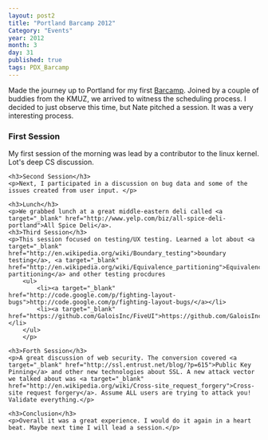 ```yaml
---
layout: post2
title: "Portland Barcamp 2012"
Category: "Events"
year: 2012
month: 3
day: 31
published: true
tags: PDX_Barcamp
---
```



<p>Made the journey up to Portland for my first <a href="http://barcampportland.org/">Barcamp</a>. Joined by a couple of buddies from the KMUZ, we arrived to witness the scheduling process. I decided to just observe this time, but Nate pitched a session. It was a very interesting process.</p>

<p>
	<h3>First Session</h3>
	<p>
		My first session of the morning was lead by a contributor to the linux kernel. Lot's deep CS discussion.
	</p>

	<h3>Second Session</h3>
	<p>Next, I participated in a discussion on bug data and some of the issues created from user input. </p>
	
	<h3>Lunch</h3>
	<p>We grabbed lunch at a great middle-eastern deli called <a target="_blank" href="http://www.yelp.com/biz/all-spice-deli-portland">All Spice Deli</a>. 
	<h3>Third Session</h3>
	<p>This session focused on testing/UX testing. Learned a lot about <a target="_blank" href="http://en.wikipedia.org/wiki/Boundary_testing">boundary testing</a>, <a target="_blank" href="http://en.wikipedia.org/wiki/Equivalence_partitioning">Equivalence partitioning</a> and other testing procdures
		<ul>
			<li><a target="_blank" href="http://code.google.com/p/fighting-layout-bugs">http://code.google.com/p/fighting-layout-bugs/</a></li>
			<li><a target="_blank" href="https://github.com/GaloisInc/FiveUI">https://github.com/GaloisInc/FiveUI</a></li>
		</ul>
		</p>
		
	<h3>Forth Session</h3>
	<p>A great discussion of web security. The conversion covered <a target="_blank" href="http://ssl.entrust.net/blog/?p=615">Public Key Pinning</a> and other new technologies about SSL. A new attack vector we talked about was <a target="_blank" href="http://en.wikipedia.org/wiki/Cross-site_request_forgery">Cross-site request forgery</a>. Assume ALL users are trying to attack you! Validate everything.</p>
	
	<h3>Conclusion</h3>
	<p>Overall it was a great experience. I would do it again in a heart beat. Maybe next time I will lead a session.</p>

</p>
